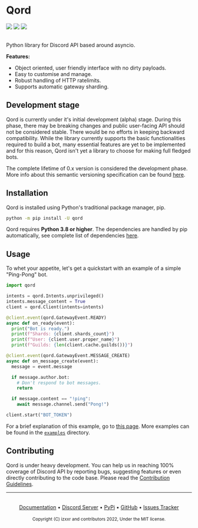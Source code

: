 
# Qord

<div>
  <img src="https://img.shields.io/discord/940601074031677448?color=%234069e2&label=Discord">
  <img src="https://img.shields.io/pypi/dm/qord?color=%233674a5">
  <img src="https://img.shields.io/github/commit-activity/w/izxxr/qord">
</div><br>

Python library for Discord API based around asyncio.

**Features:**

- Object oriented, user friendly interface with no dirty payloads.
- Easy to customise and manage.
- Robust handling of HTTP ratelimits.
- Supports automatic gateway sharding.

## Development stage
Qord is currently under it's initial development (alpha) stage. During this phase, there may be breaking changes and public user-facing API should not be considered stable. There would be no efforts in keeping backward compatibility. While the library currently supports the basic functionalities required to build a bot, many essential features are yet to be implemented and for this reason, Qord isn't yet a library to choose for making full fledged bots.

The complete lifetime of 0.x version is considered the development phase. More info about this semantic versioning specification can be found [here](https://semver.org/#spec-item-4).

## Installation
Qord is installed using Python's traditional package manager, pip.
```bash
python -m pip install -U qord
```

Qord requires **Python 3.8 or higher**. The dependencies are handled by pip automatically, see complete list of dependencies [here](https://github.com/izxxr/qord/blob/main/requirements.txt).

## Usage
To whet your appetite, let's get a quickstart with an example of a simple "Ping-Pong" bot.
```py
import qord

intents = qord.Intents.unprivileged()
intents.message_content = True
client = qord.Client(intents=intents)

@client.event(qord.GatewayEvent.READY)
async def on_ready(event):
  print("Bot is ready.")
  print(f"Shards: {client.shards_count}")
  print(f"User: {client.user.proper_name}")
  print(f"Guilds: {len(client.cache.guilds())}")

@client.event(qord.GatewayEvent.MESSAGE_CREATE)
async def on_message_create(event):
  message = event.message

  if message.author.bot:
    # Don't respond to bot messages.
    return

  if message.content == "!ping":
    await message.channel.send("Pong!")

client.start("BOT_TOKEN")
```

For a brief explanation of this example, go to [this page](https://github.com/izxxr/qord/blob/master/examples/basic.py). More examples can be found in the [`examples`](https://github.com/izxxr/qord/blob/master/examples) directory.

## Contributing
Qord is under heavy development. You can help us in reaching 100% coverage of Discord API by reporting bugs, suggesting features or even directly contributing to the code base. Please read the [Contribution Guidelines](https://github.com/izxxr/qord/blob/main/CONTRIBUTING.MD).

----

<br>
<div align="center">
  <a href="https://qord.rtfd.io">Documentation</a> • <a href="https://discord.gg/nE9cGtzayA">Discord Server</a> • <a href="https://pypi.org/project/qord">PyPi</a>
  • <a href="https://github.com/izxxr/qord">GitHub</a> • <a href="https://github.com/izxxr/qord/issues">Issues Tracker</a>
  <br><br>
  <sup>Copyright (C) izxxr and contributors 2022, Under the MIT license.</sup>
</p>

